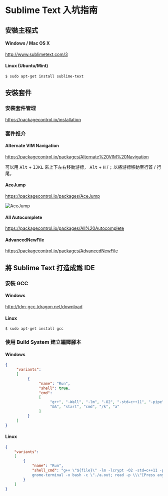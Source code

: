 # Sublime Text 入坑指南

## 安裝主程式

#### Windows / Mac OS X
http://www.sublimetext.com/3


#### Linux (Ubuntu/Mint)
``` shell
$ sudo apt-get install sublime-text
```

## 安裝套件

### 安裝套件管理
https://packagecontrol.io/installation

### 套件推介

#### Alternate VIM Navigation
https://packagecontrol.io/packages/Alternate%20VIM%20Navigation

可以用 <kbd>Alt</kbd> + <kbd>I</kbd><kbd>J</kbd><kbd>K</kbd><kbd>L</kbd> 來上下左右移動游標，
<kbd>Alt</kbd> + <kbd>H</kbd> / <kbd>;</kbd> 以將游標移動至行首 / 行尾。

#### AceJump
https://packagecontrol.io/packages/AceJump

![AceJump](https://cloud.githubusercontent.com/assets/8056203/10858871/92069504-7f58-11e5-8593-e373121fd917.gif)

#### All Autocomplete
https://packagecontrol.io/packages/All%20Autocomplete

#### AdvancedNewFile
https://packagecontrol.io/packages/AdvancedNewFile

## 將 Sublime Text 打造成爲 IDE

### 安裝 GCC

#### Windows
http://tdm-gcc.tdragon.net/download

#### Linux
```shell
$ sudo apt-get install gcc
```

### 使用 Build System 建立編譯腳本

#### Windows
```json
{
     "variants":
     [
          {   
               "name": "Run",
               "shell": true,
               "cmd": 
               [
                    "g++", "-Wall", "-lm", "-O2", "-std=c++11", "-pipe", "$file",
                    "&&", "start", "cmd", "/k", "a"
               ]
          }
     ]
}
```

#### Linux
``` json
{
    "variants":
    [
        {
            "name": "Run",
            "shell_cmd": "g++ \"${file}\" -lm -lcrypt -O2 -std=c++11 -pipe;
            gnome-terminal -x bash -c \"./a.out; read -p \\\"[Press anykey]\\\"\""
        }
    ]
}
```

